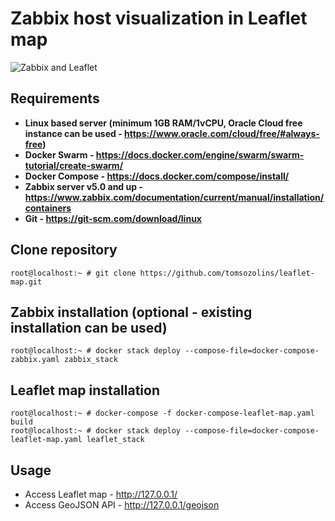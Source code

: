 # Zabbix host visualization in Leaflet map
![Zabbix and Leaflet](zabbix_leaflet.gif)

## Requirements
- **Linux based server (minimum 1GB RAM/1vCPU, Oracle Cloud free instance can be used - https://www.oracle.com/cloud/free/#always-free)**
- **Docker Swarm - https://docs.docker.com/engine/swarm/swarm-tutorial/create-swarm/**
- **Docker Compose - https://docs.docker.com/compose/install/**
- **Zabbix server v5.0 and up - https://www.zabbix.com/documentation/current/manual/installation/containers**
- **Git - https://git-scm.com/download/linux**

## Clone repository
```console
root@localhost:~ # git clone https://github.com/tomsozolins/leaflet-map.git
```

## Zabbix installation (optional - existing installation can be used)
```console
root@localhost:~ # docker stack deploy --compose-file=docker-compose-zabbix.yaml zabbix_stack
```

## Leaflet map installation
```console
root@localhost:~ # docker-compose -f docker-compose-leaflet-map.yaml build
root@localhost:~ # docker stack deploy --compose-file=docker-compose-leaflet-map.yaml leaflet_stack
```

## Usage
- Access Leaflet map - http://127.0.0.1/
- Access GeoJSON API - http://127.0.0.1/geojson